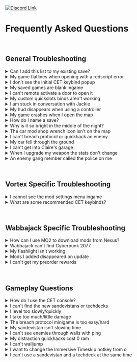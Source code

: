 [![Discord Link](https://i.imgur.com/OehZMjj.png)](https://discord.gg/eJdMQKnQVt "Discord for Support and Feedback")

# Frequently Asked Questions

&#10240;

## General Troubleshooting

<details>
  <summary>Can I add this list to my existing save?</summary>
  &#10240;
  
  Lorem ipsum dolor sit amet, consectetur adipiscing elit. Sed euismod ac dolor vel pharetra. Sed gravida purus a dolor lobortis, sed bibendum dolor rutrum.
  
  ![test](https://i.imgur.com/8Rfy44l.png)
  
  test
  
</details>

<details>
  <summary>My game flatlines when opening with a redscript error</summary>
  &#10240;
  
  Lorem ipsum dolor sit amet, consectetur adipiscing elit. Sed euismod ac dolor vel pharetra. Sed gravida purus a dolor lobortis, sed bibendum dolor rutrum.
  
</details>

<details>
  <summary>I don't see the initial CET keybind popup</summary>
  &#10240;
  
  Lorem ipsum dolor sit amet, consectetur adipiscing elit. Sed euismod ac dolor vel pharetra. Sed gravida purus a dolor lobortis, sed bibendum dolor rutrum.
  
</details>

<details>
  <summary>My saved games are blank ingame</summary>
  &#10240;
  
  Lorem ipsum dolor sit amet, consectetur adipiscing elit. Sed euismod ac dolor vel pharetra. Sed gravida purus a dolor lobortis, sed bibendum dolor rutrum.
  
</details>

<details>
  <summary>I can't remote activate a door to open it</summary>
  &#10240;
  
  Lorem ipsum dolor sit amet, consectetur adipiscing elit. Sed euismod ac dolor vel pharetra. Sed gravida purus a dolor lobortis, sed bibendum dolor rutrum.
  
</details>

<details>
  <summary>My custom quickslots binds aren't working</summary>
  &#10240;
  
  Lorem ipsum dolor sit amet, consectetur adipiscing elit. Sed euismod ac dolor vel pharetra. Sed gravida purus a dolor lobortis, sed bibendum dolor rutrum.
  
</details>

<details>
  <summary>I am stuck in conversation with Jackie</summary>
  &#10240;
  
  Lorem ipsum dolor sit amet, consectetur adipiscing elit. Sed euismod ac dolor vel pharetra. Sed gravida purus a dolor lobortis, sed bibendum dolor rutrum.
  
</details>

<details>
  <summary>My hud disappears when using a controller</summary>
  &#10240;
  
  Lorem ipsum dolor sit amet, consectetur adipiscing elit. Sed euismod ac dolor vel pharetra. Sed gravida purus a dolor lobortis, sed bibendum dolor rutrum.
  
</details>

<details>
  <summary>My game crashes when I open the map</summary>
  &#10240;
  
  Lorem ipsum dolor sit amet, consectetur adipiscing elit. Sed euismod ac dolor vel pharetra. Sed gravida purus a dolor lobortis, sed bibendum dolor rutrum.
  
</details>

<details>
  <summary>How do I name a save?</summary>
  &#10240;
  
  Lorem ipsum dolor sit amet, consectetur adipiscing elit. Sed euismod ac dolor vel pharetra. Sed gravida purus a dolor lobortis, sed bibendum dolor rutrum.
  
</details>

<details>
  <summary>Why is it so bright in the middle of the night?</summary>
  &#10240;
  
  Lorem ipsum dolor sit amet, consectetur adipiscing elit. Sed euismod ac dolor vel pharetra. Sed gravida purus a dolor lobortis, sed bibendum dolor rutrum.
  
</details>

<details>
  <summary>The car mod shop wrench icon isn't on the map</summary>
  &#10240;
  
  Lorem ipsum dolor sit amet, consectetur adipiscing elit. Sed euismod ac dolor vel pharetra. Sed gravida purus a dolor lobortis, sed bibendum dolor rutrum.
  
</details>

<details>
  <summary>I can't breach protocol or quickhack an enemy</summary>
  &#10240;
  
  Lorem ipsum dolor sit amet, consectetur adipiscing elit. Sed euismod ac dolor vel pharetra. Sed gravida purus a dolor lobortis, sed bibendum dolor rutrum.
  
</details>

<details>
  <summary>My car fell through the ground</summary>
  &#10240;
  
  Lorem ipsum dolor sit amet, consectetur adipiscing elit. Sed euismod ac dolor vel pharetra. Sed gravida purus a dolor lobortis, sed bibendum dolor rutrum.
  
</details>

<details>
  <summary>I can't get into Claire's garage</summary>
  &#10240;
  
  Lorem ipsum dolor sit amet, consectetur adipiscing elit. Sed euismod ac dolor vel pharetra. Sed gravida purus a dolor lobortis, sed bibendum dolor rutrum.
  
</details>

<details>
  <summary>When I upgrade my weapon the stats don't change</summary>
  &#10240;
  
  Lorem ipsum dolor sit amet, consectetur adipiscing elit. Sed euismod ac dolor vel pharetra. Sed gravida purus a dolor lobortis, sed bibendum dolor rutrum.
  
</details>

<details>
  <summary>An enemy gang member called the police on me</summary>
  &#10240;
  
  Lorem ipsum dolor sit amet, consectetur adipiscing elit. Sed euismod ac dolor vel pharetra. Sed gravida purus a dolor lobortis, sed bibendum dolor rutrum.
  
</details>

&#10240;

## Vortex Specific Troubleshooting

<details>
  <summary>I cannot see the mod settings menu ingame</summary>
  &#10240;
  
  Lorem ipsum dolor sit amet, consectetur adipiscing elit. Sed euismod ac dolor vel pharetra. Sed gravida purus a dolor lobortis, sed bibendum dolor rutrum.
  
</details>

<details>
  <summary>What are some recommended CET keybinds?</summary>
  &#10240;
  
  Lorem ipsum dolor sit amet, consectetur adipiscing elit. Sed euismod ac dolor vel pharetra. Sed gravida purus a dolor lobortis, sed bibendum dolor rutrum.
  
</details>

&#10240;

## Wabbajack Specific Troubleshooting

<details>
  <summary>How can I use MO2 to download mods from Nexus?</summary>
  &#10240;
  
  Lorem ipsum dolor sit amet, consectetur adipiscing elit. Sed euismod ac dolor vel pharetra. Sed gravida purus a dolor lobortis, sed bibendum dolor rutrum.
  
</details>

<details>
  <summary>Wabbajack can't find Cyberpunk 2077</summary>
  &#10240;
  
  Lorem ipsum dolor sit amet, consectetur adipiscing elit. Sed euismod ac dolor vel pharetra. Sed gravida purus a dolor lobortis, sed bibendum dolor rutrum.
  
</details>

<details>
  <summary>My flashlight isn't working</summary>
  &#10240;
  
  Lorem ipsum dolor sit amet, consectetur adipiscing elit. Sed euismod ac dolor vel pharetra. Sed gravida purus a dolor lobortis, sed bibendum dolor rutrum.
  
</details>

<details>
  <summary>Mods I added disappeared on update</summary>
  &#10240;
  
  Lorem ipsum dolor sit amet, consectetur adipiscing elit. Sed euismod ac dolor vel pharetra. Sed gravida purus a dolor lobortis, sed bibendum dolor rutrum.
  
</details>

<details>
  <summary>I can't get my preorder rewards</summary>
  &#10240;
  
  Lorem ipsum dolor sit amet, consectetur adipiscing elit. Sed euismod ac dolor vel pharetra. Sed gravida purus a dolor lobortis, sed bibendum dolor rutrum.
  
</details>

&#10240;

## Gameplay Questions

<details>
  <summary>How do I use the CET console?</summary>
  &#10240;
  
  Lorem ipsum dolor sit amet, consectetur adipiscing elit. Sed euismod ac dolor vel pharetra. Sed gravida purus a dolor lobortis, sed bibendum dolor rutrum.
  
</details>

<details>
  <summary>I can't find the new sandevistans or techdecks</summary>
  &#10240;
  
  Lorem ipsum dolor sit amet, consectetur adipiscing elit. Sed euismod ac dolor vel pharetra. Sed gravida purus a dolor lobortis, sed bibendum dolor rutrum.
  
</details>

<details>
  <summary>I level too slowly/quickly</summary>
  &#10240;
  
  Lorem ipsum dolor sit amet, consectetur adipiscing elit. Sed euismod ac dolor vel pharetra. Sed gravida purus a dolor lobortis, sed bibendum dolor rutrum.
  
</details>

<details>
  <summary>I take too much/little damage</summary>
  &#10240;
  
  Lorem ipsum dolor sit amet, consectetur adipiscing elit. Sed euismod ac dolor vel pharetra. Sed gravida purus a dolor lobortis, sed bibendum dolor rutrum.
  
</details>

<details>
  <summary>The breach protocol minigame is too easy/hard</summary>
  &#10240;
  
  Lorem ipsum dolor sit amet, consectetur adipiscing elit. Sed euismod ac dolor vel pharetra. Sed gravida purus a dolor lobortis, sed bibendum dolor rutrum.
  
</details>

<details>
  <summary>My sandevistan isn't slowing time</summary>
  &#10240;
  
  Lorem ipsum dolor sit amet, consectetur adipiscing elit. Sed euismod ac dolor vel pharetra. Sed gravida purus a dolor lobortis, sed bibendum dolor rutrum.
  
</details>

<details>
  <summary>I can't see enemies through walls with ping</summary>
  &#10240;
  
  Lorem ipsum dolor sit amet, consectetur adipiscing elit. Sed euismod ac dolor vel pharetra. Sed gravida purus a dolor lobortis, sed bibendum dolor rutrum.
  
</details>

<details>
  <summary>My distraction quickhacks cost 0 ram</summary>
  &#10240;
  
  Lorem ipsum dolor sit amet, consectetur adipiscing elit. Sed euismod ac dolor vel pharetra. Sed gravida purus a dolor lobortis, sed bibendum dolor rutrum.
  
</details>

<details>
  <summary>I can't walljump</summary>
  &#10240;
  
  Lorem ipsum dolor sit amet, consectetur adipiscing elit. Sed euismod ac dolor vel pharetra. Sed gravida purus a dolor lobortis, sed bibendum dolor rutrum.
  
</details>

<details>
  <summary>I want to change the Immersive Timeskip hotkey from o</summary>
  &#10240;
  
  Lorem ipsum dolor sit amet, consectetur adipiscing elit. Sed euismod ac dolor vel pharetra. Sed gravida purus a dolor lobortis, sed bibendum dolor rutrum.
  
</details>

<details>
  <summary>I can't use a sandevistan and a techdeck at the same time</summary>
  &#10240;
  
  Lorem ipsum dolor sit amet, consectetur adipiscing elit. Sed euismod ac dolor vel pharetra. Sed gravida purus a dolor lobortis, sed bibendum dolor rutrum.
  
</details>
